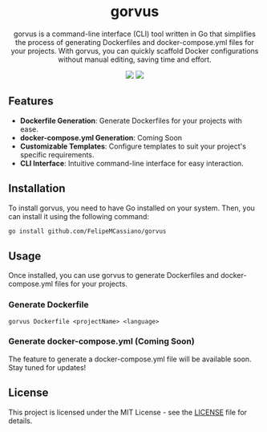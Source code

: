 <div align='center'>
  <h1>gorvus</h1>
  <p> 
gorvus is a command-line interface (CLI) tool written in Go that simplifies the process of generating Dockerfiles and docker-compose.yml files for your projects. With gorvus, you can quickly scaffold Docker configurations without manual editing, saving time and effort. </p>
  <img src='https://img.shields.io/github/languages/top/FelipeMCassiano/gorvus' />
  <img src='https://img.shields.io/github/last-commit/FelipeMCassiano/gorvus' />
</div>


## Features

- **Dockerfile Generation**: Generate Dockerfiles for your projects with ease.
- **docker-compose.yml Generation**: Coming Soon
- **Customizable Templates**: Configure templates to suit your project's specific requirements.
- **CLI Interface**: Intuitive command-line interface for easy interaction.

## Installation

To install gorvus, you need to have Go installed on your system. Then, you can install it using the following command:

```bash
go install github.com/FelipeMCassiano/gorvus
```

## Usage
Once installed, you can use gorvus to generate Dockerfiles and docker-compose.yml files for your projects.

### Generate Dockerfile
```
gorvus Dockerfile <projectName> <language>
```
### Generate docker-compose.yml (Coming Soon)

The feature to generate a docker-compose.yml file will be available soon. Stay tuned for updates!

## License

This project is licensed under the MIT License - see the [LICENSE](LICENSE) file for details.
